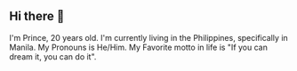 ## Hi there 👋

I'm Prince, 20 years old. 
I'm currently living in the Philippines, specifically in Manila.
My Pronouns is He/Him.
My Favorite motto in life is "If you can dream it, you can do it".
